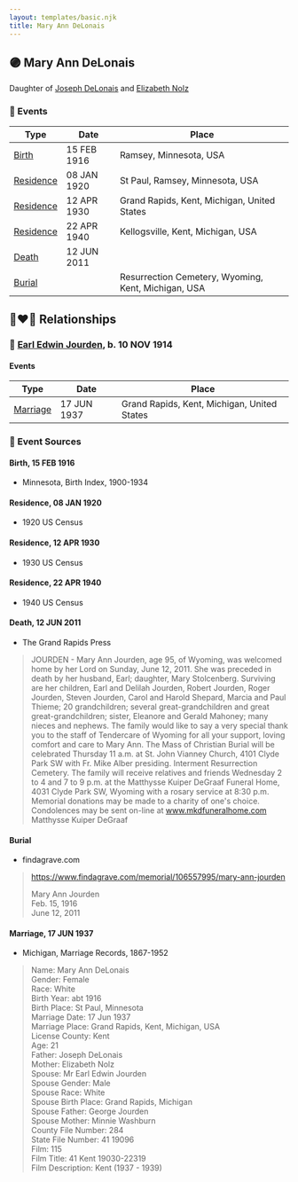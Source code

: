 ```yaml
---
layout: templates/basic.njk
title: Mary Ann DeLonais
---
```

## 🟣 Mary Ann DeLonais

Daughter of [Joseph DeLonais](/people/7/72748828) and [Elizabeth Nolz](/people/3/37387446)

### 📆 Events

Type | Date | Place
------ | ------ | ------
[Birth](#event-c09621c3-4886-4c44-b2d3-aef2bd5f16e8) | 15 FEB 1916 | Ramsey, Minnesota, USA
[Residence](#event-22935963-d612-48b5-b4d6-d33438a71a14) | 08 JAN 1920 | St Paul, Ramsey, Minnesota, USA
[Residence](#event-b0da8586-ed0b-41fe-a3ee-8498e26e79b2) | 12 APR 1930 | Grand Rapids, Kent, Michigan, United States
[Residence](#event-ec6727cc-bf53-4a04-89a0-7897d75842e1) | 22 APR 1940 | Kellogsville, Kent, Michigan, USA
[Death](#event-b3aa3a47-50f2-4426-beec-5c0ae124c949) | 12 JUN 2011 |
[Burial](#event-cf04909b-5c74-4989-aee0-082ac4bb82ab) |  | Resurrection Cemetery, Wyoming, Kent, Michigan, USA

## 👩‍❤️‍👨 Relationships

### 🔵 [Earl Edwin Jourden](/people/9/93806660), b. 10 NOV 1914

#### Events

Type | Date | Place
------ | ------ | ------
[Marriage](#event-836fa556-9246-47a5-87b5-ffce0e021ce9) | 17 JUN 1937 | Grand Rapids, Kent, Michigan, United States
### 📰 Event Sources

#### <a id="event-c09621c3-4886-4c44-b2d3-aef2bd5f16e8"></a> Birth, 15 FEB 1916
* Minnesota, Birth Index, 1900-1934

#### <a id="event-22935963-d612-48b5-b4d6-d33438a71a14"></a> Residence, 08 JAN 1920
* 1920 US Census

#### <a id="event-b0da8586-ed0b-41fe-a3ee-8498e26e79b2"></a> Residence, 12 APR 1930
* 1930 US Census

#### <a id="event-ec6727cc-bf53-4a04-89a0-7897d75842e1"></a> Residence, 22 APR 1940
* 1940 US Census

#### <a id="event-b3aa3a47-50f2-4426-beec-5c0ae124c949"></a> Death, 12 JUN 2011
* The Grand Rapids Press
>   
  > JOURDEN - Mary Ann Jourden, age 95, of Wyoming, was welcomed home by her Lord on Sunday, June 12, 2011. She was preceded in death by her husband, Earl; daughter, Mary Stolcenberg. Surviving are her children, Earl and Delilah Jourden, Robert Jourden, Roger Jourden, Steven Jourden, Carol and Harold Shepard, Marcia and Paul Thieme; 20 grandchildren; several great-grandchildren and great great-grandchildren; sister, Eleanore and Gerald Mahoney; many nieces and nephews. The family would like to say a very special thank you to the staff of Tendercare of Wyoming for all your support, loving comfort and care to Mary Ann. The Mass of Christian Burial will be celebrated Thursday 11 a.m. at St. John Vianney Church, 4101 Clyde Park SW with Fr. Mike Alber presiding. Interment Resurrection Cemetery. The family will receive relatives and friends Wednesday 2 to 4 and 7 to 9 p.m. at the Matthysse Kuiper DeGraaf Funeral Home, 4031 Clyde Park SW, Wyoming with a rosary service at 8:30 p.m. Memorial donations may be made to a charity of one's choice. Condolences may be sent on-line at www.mkdfuneralhome.com Matthysse Kuiper DeGraaf

#### <a id="event-cf04909b-5c74-4989-aee0-082ac4bb82ab"></a> Burial
* findagrave.com
>   
  > https://www.findagrave.com/memorial/106557995/mary-ann-jourden  
  >   
  > Mary Ann Jourden  
  > Feb. 15, 1916  
  > June 12, 2011
#### <a id="event-836fa556-9246-47a5-87b5-ffce0e021ce9"></a> Marriage, 17 JUN 1937
* Michigan, Marriage Records, 1867-1952
>   
  > Name: Mary Ann DeLonais  
  > Gender: Female  
  > Race: White  
  > Birth Year: abt 1916  
  > Birth Place: St Paul, Minnesota  
  > Marriage Date: 17 Jun 1937  
  > Marriage Place: Grand Rapids, Kent, Michigan, USA  
  > License County: Kent  
  > Age: 21  
  > Father: Joseph DeLonais  
  > Mother: Elizabeth Nolz  
  > Spouse: Mr Earl Edwin Jourden  
  > Spouse Gender: Male  
  > Spouse Race: White  
  > Spouse Birth Place: Grand Rapids, Michigan  
  > Spouse Father: George Jourden  
  > Spouse Mother: Minnie Washburn  
  > County File Number: 284  
  > State File Number: 41 19096  
  > Film: 115  
  > Film Title: 41 Kent 19030-22319  
  > Film Description: Kent (1937 - 1939)
